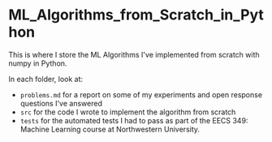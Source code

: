 # ML_Algorithms_from_Scratch_in_Python
This is where I store the ML Algorithms I've implemented from scratch with numpy in Python.

In each folder, look at:
- `problems.md` for a report on some of my experiments and open response questions I've answered
- `src` for the code I wrote to implement the algorithm from scratch
- `tests` for the automated tests I had to pass as part of the EECS 349: Machine Learning course at Northwestern University.
